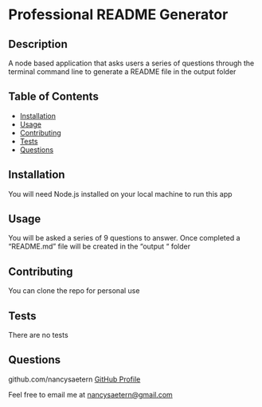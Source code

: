 # Professional README Generator 
 
## Description 
A node based application that asks users a series of questions through the terminal command line to generate a README file in the output folder 
 
## Table of Contents 
* [Installation](#installation) 
* [Usage](#usage) 
* [Contributing](#contributing) 
* [Tests](#tests) 
* [Questions](#questions) 
 
## Installation 
You will need Node.js installed on your local machine to run this app 
 
## Usage 
You will be asked a series of 9 questions to answer. Once completed a “README.md” file will be created in the “output “ folder 
 
## Contributing 
You can clone the repo for personal use 
 
## Tests 
There are no tests  
 
## Questions 
github.com/nancysaetern [GitHub Profile](https://github.com/github.com/nancysaetern) 

Feel free to email me at nancysaetern@gmail.com 
